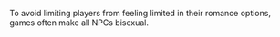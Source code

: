 To avoid limiting players from feeling limited in their romance options, games often make all NPCs bisexual.